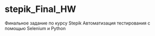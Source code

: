 # stepik_Final_HW
Финальное задание по курсу Stepik Автоматизация тестирования с помощью Selenium и Python
